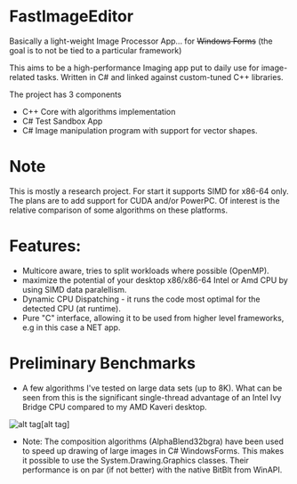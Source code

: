 # FastImageEditor

Basically a light-weight Image Processor App... for ~~Windows Forms~~ (the goal is to not be tied to a particular framework)

This aims to be a high-performance Imaging app put to daily use for image-related tasks.
Written in C# and linked against custom-tuned C++ libraries.

The project has 3 components
- C++ Core with algorithms implementation
- C# Test Sandbox App
- C# Image manipulation program with support for vector shapes.

# Note
This is mostly a research project.
For start it supports SIMD for x86-64 only. The plans are to add support for CUDA and/or PowerPC. Of interest is the relative comparison of some algorithms on these platforms.

# Features:

- Multicore aware, tries to split workloads where possible (OpenMP).
- maximize the potential of your desktop x86/x86-64 Intel or Amd CPU by using SIMD data paralellism. 
- Dynamic CPU Dispatching - it runs the code most optimal for the detected CPU (at runtime).
- Pure "C" interface, allowing it to be used from higher level frameworks, e.g in this case a NET app.

# Preliminary Benchmarks

- A few algorithms I've tested on large data sets (up to 8K). 
What can be seen from this is the significant single-thread advantage of an Intel Ivy Bridge CPU compared to my AMD Kaveri desktop.

![alt tag](https://raw.github.com/theradeonxt/FastImageEditor/master/Capture.PNG)[alt tag]

- Note: The composition algorithms (AlphaBlend32bgra) have been used to speed up drawing of large images in C# WindowsForms. This makes it possible to use the System.Drawing.Graphics classes. Their performance is on par (if not better) with the native BitBlt from WinAPI.
